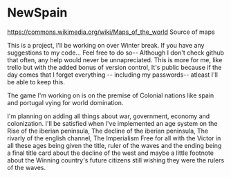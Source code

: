 # NewSpain



https://commons.wikimedia.org/wiki/Maps_of_the_world
Source of maps



This is a project, I'll be working on over Winter break. If you have any suggestions to my code... Feel free to do so-- Although I don't check github that often, any help
would never be unnapreciated. This is more for me, like trello but with the added bonus of version control, It's public because if the day comes that I forget everything -- including my passwords-- atleast I'll be able to keep this.




The game I'm working on is on the premise of Colonial nations like spain and portugal vying for world domination. 



I'm planning on adding all things about war, government, economy and colonization. I'll be satisfied when I've implemented an age system on the Rise of the iberian peninsula, The decline of the iberian peninsula, The rivarly of the english channel, The Imperialism Free for all with the Victor in all these ages being given the title, ruler of the waves and the ending being a final title card about the decline of the west and maybe a little footnote about the Winning country's future citizens still wishing they were the rulers of the waves.
